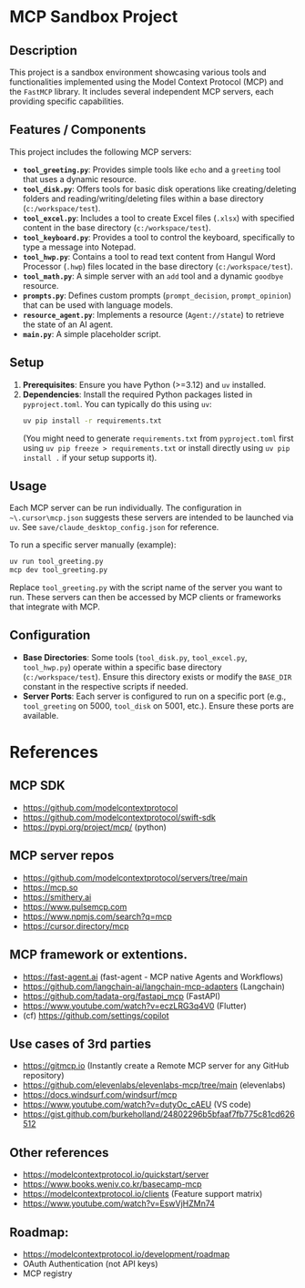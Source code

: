 # MCP Sandbox Project

## Description

This project is a sandbox environment showcasing various tools and functionalities implemented using the Model Context Protocol (MCP) and the `FastMCP` library. It includes several independent MCP servers, each providing specific capabilities.

## Features / Components

This project includes the following MCP servers:

*   **`tool_greeting.py`**: Provides simple tools like `echo` and a `greeting` tool that uses a dynamic resource.
*   **`tool_disk.py`**: Offers tools for basic disk operations like creating/deleting folders and reading/writing/deleting files within a base directory (`c:/workspace/test`).
*   **`tool_excel.py`**: Includes a tool to create Excel files (`.xlsx`) with specified content in the base directory (`c:/workspace/test`).
*   **`tool_keyboard.py`**: Provides a tool to control the keyboard, specifically to type a message into Notepad.
*   **`tool_hwp.py`**: Contains a tool to read text content from Hangul Word Processor (`.hwp`) files located in the base directory (`c:/workspace/test`).
*   **`tool_math.py`**: A simple server with an `add` tool and a dynamic `goodbye` resource.
*   **`prompts.py`**: Defines custom prompts (`prompt_decision`, `prompt_opinion`) that can be used with language models.
*   **`resource_agent.py`**: Implements a resource (`Agent://state`) to retrieve the state of an AI agent.
*   **`main.py`**: A simple placeholder script.

## Setup

1.  **Prerequisites**: Ensure you have Python (>=3.12) and `uv` installed.
2.  **Dependencies**: Install the required Python packages listed in `pyproject.toml`. You can typically do this using `uv`:
    ```bash
    uv pip install -r requirements.txt 
    ```
    (You might need to generate `requirements.txt` from `pyproject.toml` first using `uv pip freeze > requirements.txt` or install directly using `uv pip install .` if your setup supports it).

## Usage

Each MCP server can be run individually. The configuration in `~\.cursor\mcp.json` suggests these servers are intended to be launched via `uv`. See `save/claude_desktop_config.json` for reference.

To run a specific server manually (example):

```bash
uv run tool_greeting.py
mcp dev tool_greeting.py
```

Replace `tool_greeting.py` with the script name of the server you want to run. These servers can then be accessed by MCP clients or frameworks that integrate with MCP.

## Configuration

*   **Base Directories**: Some tools (`tool_disk.py`, `tool_excel.py`, `tool_hwp.py`) operate within a specific base directory (`c:/workspace/test`). Ensure this directory exists or modify the `BASE_DIR` constant in the respective scripts if needed.
*   **Server Ports**: Each server is configured to run on a specific port (e.g., `tool_greeting` on 5000, `tool_disk` on 5001, etc.). Ensure these ports are available.

# References

## MCP SDK
* https://github.com/modelcontextprotocol
* https://github.com/modelcontextprotocol/swift-sdk
* https://pypi.org/project/mcp/ (python)

## MCP server repos
* https://github.com/modelcontextprotocol/servers/tree/main
* https://mcp.so
* https://smithery.ai
* https://www.pulsemcp.com
* https://www.npmjs.com/search?q=mcp
* https://cursor.directory/mcp

## MCP framework or extentions.
* https://fast-agent.ai (fast-agent - MCP native Agents and Workflows)
* https://github.com/langchain-ai/langchain-mcp-adapters (Langchain)
* https://github.com/tadata-org/fastapi_mcp (FastAPI)
* https://www.youtube.com/watch?v=eczLRG3q4V0 (Flutter)
* (cf) https://github.com/settings/copilot

## Use cases of 3rd parties
* https://gitmcp.io (Instantly create a Remote MCP server for any GitHub repository)
* https://github.com/elevenlabs/elevenlabs-mcp/tree/main (elevenlabs)
* https://docs.windsurf.com/windsurf/mcp
* https://www.youtube.com/watch?v=dutyOc_cAEU (VS code)
* https://gist.github.com/burkeholland/24802296b5bfaaf7fb775c81cd626512

## Other references
* https://modelcontextprotocol.io/quickstart/server
* https://www.books.weniv.co.kr/basecamp-mcp
* https://modelcontextprotocol.io/clients (Feature support matrix)
* https://www.youtube.com/watch?v=EswVjHZMn74

## Roadmap:
* https://modelcontextprotocol.io/development/roadmap
* OAuth Authentication (not API keys)
* MCP registry
